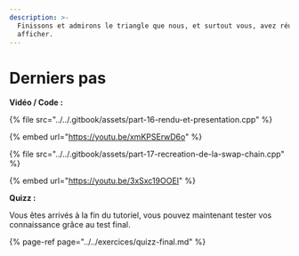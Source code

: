 ```yaml
---
description: >-
  Finissons et admirons le triangle que nous, et surtout vous, avez réussi à
  afficher.
---
```


# Derniers pas

**Vidéo / Code :**

{% file src="../../.gitbook/assets/part-16-rendu-et-presentation.cpp" %}

{% embed url="https://youtu.be/xmKPSErwD6o" %}

{% file src="../../.gitbook/assets/part-17-recreation-de-la-swap-chain.cpp" %}

{% embed url="https://youtu.be/3xSxc19OOEI" %}

**Quizz :**

Vous êtes arrivés à la fin du tutoriel, vous pouvez maintenant tester vos connaissance grâce au test final.

{% page-ref page="../../exercices/quizz-final.md" %}



